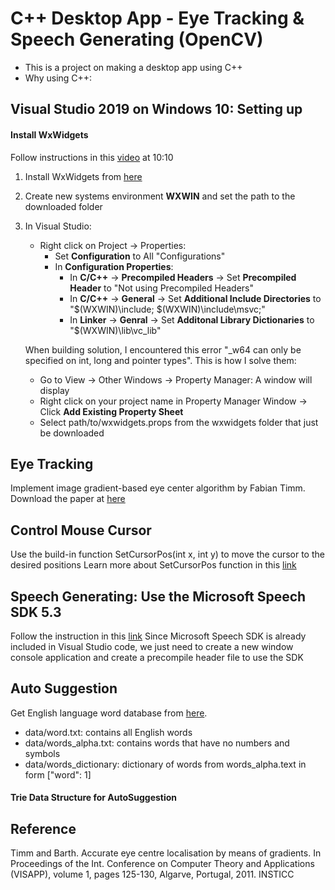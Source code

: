 #  C++ Desktop App - Eye Tracking & Speech Generating (OpenCV)
- This is a project on making a desktop app using C++ 
- Why using C++: 

## Visual Studio 2019 on Windows 10: Setting up

#### Install WxWidgets
Follow instructions in this [video](https://www.youtube.com/watch?v=FOIbK4bJKS8&t=784s) at 10:10
1. Install WxWidgets from [here](https://www.wxwidgets.org/downloads/)
2. Create new systems environment **WXWIN** and set the path to the downloaded folder
3. In Visual Studio:
    - Right click on Project -> Properties: 
        - Set **Configuration** to All "Configurations"
        - In **Configuration Properties**:
            - In **C/C++** -> **Precompiled Headers** -> Set **Precompiled Header** to "Not using Precompiled Headers"
            - In **C/C++** -> **General** -> Set **Additional Include Directories** to "$(WXWIN)\include; $(WXWIN)\include\msvc;"
            - In **Linker** -> **Genral** -> Set **Additonal Library Dictionaries** to "$(WXWIN)\lib\vc_lib"
    
    When building solution, I encountered this error "_w64 can only be specified on int, long and pointer types". This is how I solve them:
    - Go to View -> Other Windows -> Property Manager: A window will display
    - Right click on your project name in Property Manager Window -> Click **Add Existing Property Sheet** 
    - Select path/to/wxwidgets.props from the wxwidgets folder that just be downloaded
## Eye Tracking
Implement image gradient-based eye center algorithm by Fabian Timm. 
Download the paper at [here](https://www.researchgate.net/publication/221415814_Accurate_Eye_Centre_Localisation_by_Means_of_Gradients)

## Control Mouse Cursor
Use the build-in function SetCursorPos(int x, int y) to move the cursor to the desired positions
Learn more about SetCursorPos function in this [link](https://docs.microsoft.com/en-us/windows/win32/api/winuser/nf-winuser-setcursorpos)
## Speech Generating: Use the Microsoft Speech SDK 5.3
Follow the instruction in this [link](https://docs.microsoft.com/en-us/previous-versions/windows/desktop/ee125082%28v%3dvs.85%29)
Since Microsoft Speech SDK is already included in Visual Studio code, we just need to create a new window console application and create a precompile header file to use the SDK

## Auto Suggestion
Get English language word database from [here](https://github.com/dwyl/english-words). 
- data/word.txt: contains all English words
- data/words_alpha.txt: contains words that have no numbers and symbols
- data/words_dictionary: dictionary of words from words_alpha.text in form ["word": 1]

#### Trie Data Structure for AutoSuggestion 

## Reference
Timm and Barth. Accurate eye centre localisation by means of gradients. In Proceedings of the Int. Conference on Computer Theory and Applications (VISAPP), volume 1, pages 125-130, Algarve, Portugal, 2011. INSTICC

